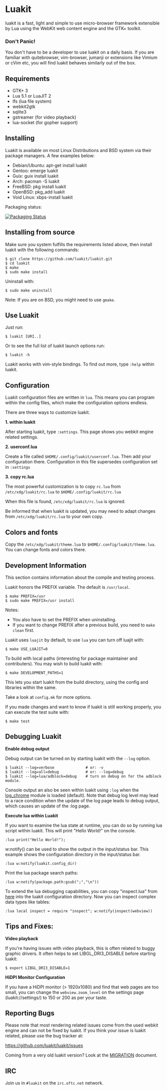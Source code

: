 # Luakit

luakit is a fast, light and simple to use micro-browser framework
extensible by Lua using the WebKit web content engine and the GTK+
toolkit.


### Don't Panic!

You don't have to be a developer to use luakit on a daily basis. If you
are familiar with quitebrowser, vim-browser, jumanji or extensions like
Vimium or cVim etc, you will find luakit behaves similarly out of the box.


## Requirements

 * GTK+ 3
 * Lua 5.1 or LuaJIT 2
 * lfs (lua file system)
 * webkit2gtk
 * sqlite3
 * gstreamer (for video playback)
 * lua-socket (for gopher support)


## Installing

Luakit is available on most Linux Distributions and BSD system via their
package managers. A few examples below:

 * Debian/Ubuntu: apt-get install luakit
 * Gentoo: emerge luakit
 * Guix: guix install luakit
 * Arch: pacman -S luakit
 * FreeBSD: pkg install luakit
 * OpenBSD: pkg\_add luakit
 * Void Linux: xbps-install luakit

Packaging status:

[![Packaging Status](https://repology.org/badge/vertical-allrepos/luakit.svg?header=)](https://repology.org/project/luakit/versions)


## Installing from source

Make sure you system fulfills the requirements listed above, then
install luakit with the following commands:

    $ git clone https://github.com/luakit/luakit.git
    $ cd luakit
    $ make
    $ sudo make install

Uninstall with:

    $ sudo make uninstall

Note: If you are on BSD, you might need to use `gmake`.


## Use Luakit

Just run:

    $ luakit [URI..]

Or to see the full list of luakit launch options run:

    $ luakit -h

Luakit works with vim-style bindings. To find out more, type `:help`
within luakit.


## Configuration

Luakit configuration files are written in `lua`. This means you can
program within the config files, which make the configuration options
endless.

There are three ways to customize luakit.

**1. within luakit**

After starting luakit, type `:settings`. This page shows you webkit
engine related settings.

**2. userconf.lua**

Create a file called `$HOME/.config/luakit/userconf.lua`. Then add
your configuration there. Configuration in this file supersedes
configuration set in `:settings`

**3. copy rc.lua**

The most powerful customization is to copy `rc.lua` from
`/etc/xdg/luakit/rc.lua` to `$HOME/.config/luakit/rc.lua`

When this file is found, `/etc/xdg/luakit/rc.lua` is ignored.

Be informed that when luakit is updated, you may need to adapt changes
from `/etc/xdg/luakit/rc.lua` to your own copy.


## Colors and fonts

Copy the `/etc/xdg/luakit/theme.lua` to
`$HOME/.config/luakit/theme.lua`. You can change fonts and colors there.


## Development Information

This section contains information about the compile and testing process.

Luakit honors the PREFIX variable. The default is `/usr/local`.

    $ make PREFIX=/usr
    $ sudo make PREFIX=/usr install

Notes:
  - You also have to set the PREFIX when uninstalling.
  - If you want to change PREFIX after a previous build, you need to `make clean` first.

Luakit uses `luajit` by default, to use `lua` you can turn off luajit
with:

    $ make USE_LUAJIT=0

To build with local paths (interesting for package maintainer and
contributers). You may wish to build luakit with:

    $ make DEVELOPMENT_PATHS=1

This lets you start luakit from the build directory, using the config
and libraries within the same.

Take a look at `config.mk` for more options.

If you made changes and want to know if luakit is still working properly,
you can execute the test suite with:

    $ make test


## Debugging Luakit

**Enable debug output**

Debug output can be turned on by starting luakit with the `--log` option.

    $ luakit --log=verbose              # or: -v
    $ luakit --log=all=debug            # or: --log=debug
    $ luakit --log=lua/adblock=debug    # turn on debug on for the adblock module.

Console output an also be seen within luakit using `:log` when the
[log_chrome](https://luakit.github.io/docs/modules/log_chrome.html)
module is loaded (default). Note that debug log level may lead to a race
condition when the update of the log page leads to debug output, which
causes an update of the :log page.

**Execute lua within Luakit**

If you want to examine the lua state at runtime, you can do so by
running lua script within luakit. This will print "Hello World!"
on the console.

    :lua print("Hello World!");

w:notify() can be used to show the output in the input/status bar. This
example shows the configuration directory in the input/status bar.

    :lua w:notify(luakit.config_dir)

Print the lua package search paths:

    :lua w:notify(package.path:gsub(";","\n"))

To extend the lua debugging capabilities, you can copy "inspect.lua"
from [here](https://github.com/kikito/inspect.lua) into the luakit
configuration directory. Now you can inspect complex data types like
tables:

    :lua local inspect = require "inspect"; w:notify(inspect(webview))


## Tips and Fixes:

**Video playback**

If you're having issues with video playback, this is often related to
buggy graphic drivers. It often helps to set LIBGL\_DRI3\_DISABLE before
starting luakit:

    $ export LIBGL_DRI3_DISABLE=1

**HiDPI Monitor Configuration**

If you have a HiDPI monitor (> 1920x1080) and find that web pages are
too small, you can change the `webview.zoom_level` on the settings page
(luakit://settings/) to 150 or 200 as per your taste.


## Reporting Bugs

Please note that most rendering related issues come from the used webkit
engine and can not be fixed by luakit. If you think your issue is luakit
related, please use the bug tracker at:

  https://github.com/luakit/luakit/issues

Coming from a very old luakit version? Look at the
[MIGRATION](MIGRATE.md) document.


## IRC

Join us in `#luakit` on the `irc.oftc.net` network.

